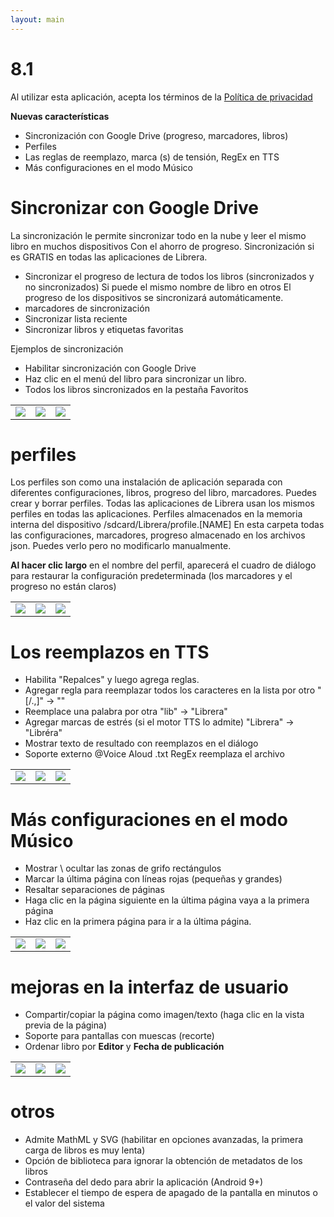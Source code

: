 ```yaml
---
layout: main
---
```


# 8.1

Al utilizar esta aplicación, acepta los términos de la [Política de privacidad](/wiki/PrivacyPolicy/es)

**Nuevas características**

* Sincronización con Google Drive (progreso, marcadores, libros)
* Perfiles
* Las reglas de reemplazo, marca (s) de tensión, RegEx en TTS
* Más configuraciones en el modo Músico

# Sincronizar con Google Drive

La sincronización le permite sincronizar todo en la nube y leer el mismo libro en muchos dispositivos
Con el ahorro de progreso. Sincronización si es GRATIS en todas las aplicaciones de Librera.

* Sincronizar el progreso de lectura de todos los libros (sincronizados y no sincronizados) Si puede el mismo nombre de libro en otros
El progreso de los dispositivos se sincronizará automáticamente.
* marcadores de sincronización
* Sincronizar lista reciente
* Sincronizar libros y etiquetas favoritas

Ejemplos de sincronización

* Habilitar sincronización con Google Drive
* Haz clic en el menú del libro para sincronizar un libro.
* Todos los libros sincronizados en la pestaña Favoritos

||||
|-|-|-|
|![](1.png)|![](3.png)|![](2.png)|
 
 
# perfiles

Los perfiles son como una instalación de aplicación separada con diferentes configuraciones, libros, progreso del libro, marcadores.
Puedes crear y borrar perfiles. Todas las aplicaciones de Librera usan los mismos perfiles en todas las aplicaciones.
Perfiles almacenados en la memoria interna del dispositivo /sdcard/Librera/profile.[NAME]
En esta carpeta todas las configuraciones, marcadores, progreso almacenado en los archivos json.
Puedes verlo pero no modificarlo manualmente.

**Al hacer clic largo** en el nombre del perfil, aparecerá el cuadro de diálogo para restaurar la configuración predeterminada (los marcadores y el progreso no están claros)

||||
|-|-|-|
|![](4.png)|![](5.png)|![](6.png)|

# Los reemplazos en TTS

* Habilita &quot;Repalces&quot; y luego agrega reglas.
* Agregar regla para reemplazar todos los caracteres en la lista por otro &quot;[/.,]&quot; -&gt; &quot;&quot;
* Reemplace una palabra por otra &quot;lib&quot; -&gt; &quot;Librera&quot;
* Agregar marcas de estrés (si el motor TTS lo admite) &quot;Librera&quot; -&gt; &quot;Libréra&quot;
* Mostrar texto de resultado con reemplazos en el diálogo
* Soporte externo @Voice Aloud .txt RegEx reemplaza el archivo

||||
|-|-|-|
|![](7.png)|![](8.png)|![](9.png)|

# Más configuraciones en el modo Músico

* Mostrar \ ocultar las zonas de grifo rectángulos
* Marcar la última página con líneas rojas (pequeñas y grandes)
* Resaltar separaciones de páginas
* Haga clic en la página siguiente en la última página vaya a la primera página
* Haz clic en la primera página para ir a la última página.

||||
|-|-|-|
|![](10.png)|![](11.png)|![](12.png)|

# mejoras en la interfaz de usuario

* Compartir/copiar la página como imagen/texto (haga clic en la vista previa de la página)
* Soporte para pantallas con muescas (recorte)
* Ordenar libro por **Editor** y **Fecha de publicación**

||||
|-|-|-|
|![](13.png)|![](14.png)|![](15.png)|

# otros

* Admite MathML y SVG (habilitar en opciones avanzadas, la primera carga de libros es muy lenta)
* Opción de biblioteca para ignorar la obtención de metadatos de los libros
* Contraseña del dedo para abrir la aplicación (Android 9+)
* Establecer el tiempo de espera de apagado de la pantalla en minutos o el valor del sistema

 
